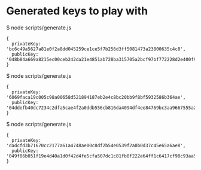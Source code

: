 # Generated keys to play with

$ node scripts/generate.js

```
{
  privateKey: 'bc6c49a5627a81e0f2a8dd045259ce1ce5f7b256d3ff5081473a23800635c4c8',
  publicKey: '048b84a669a8215ec00ceb242da21e4851ab728ba315705a2bcf97bf772228d2e400f99bad63e5d0981590e8ce2d5068de6e838ec411fa2ab9ace2895249e2ce1e'
}
```

$ node scripts/generate.js

```
{
  privateKey: '6069faca19c005c98a00658d521894187eb2e4c8bc20bb9f8bf5932586b364ae',
  publicKey: '04ddefb40dc7234c2dfa5cae4f2a0ddb556cb816da4094df4ee84769bc3aa9667555a28a82688554d3301811c053d707b008b64dad7c9b6a7fead4073d089eb462'
}
```

$ node scripts/generate.js

```
{
  privateKey: 'dadcfd3b71670cc2177a61a4748ae00c8df2b54e0539f2a0b0d37c45e65a6ae8',
  publicKey: '049f06b051f19e4d40a1d0f42d4fe5cfa507dc1c81fb8f222e64ff1c6417cf98c93aa52311844b77e3f452dfc7e514be08009a7bc5bc863279754fb14d3676ab7c'
}
```
